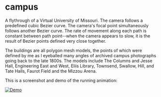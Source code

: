campus
========

A flythrough of a Virtual University of Missouri. The camera follows a predefined cubic Bezier curve. The camera's focal point simultaneously follows another Bezier curve. The rate of movement along each path is constant between path point--when the camera appears to slow, it is the result of Bezier points defined very close together.

The buildings are all polygon mesh models, the points of which were defined by me as I eyeballed many angles of archived campus photographs going back to the late 1800s. The models include The Columns and Jesse Hall, Engineering East and West, Eliis Library, Townsend, Swallow, Hill, and Tate Halls, Faurot Field and the Mizzou Arena.

This is a screenshot and demo of the running animation:

[![Demo](http://img.youtube.com/vi/1f9OTGRv17U/0.jpg)](http://youtu.be/1f9OTGRv17U) 
